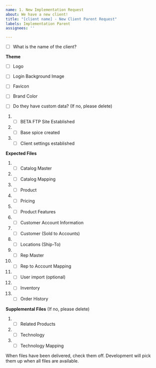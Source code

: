 ```yaml
---
name: 1. New Implementation Request
about: We have a new client!
title: "[client name] - New Client Parent Request"
labels: Implementation Parent
assignees: ''

---
```


- [ ] What is the name of the client? 

**Theme**
- [ ] Logo
- [ ] Login Background Image
- [ ] Favicon
- [ ] Brand Color

- [ ] Do they have custom data? (If no, please delete)

1. - [ ] BETA FTP Site Established
1. - [ ] Base spice created
1. - [ ] Client settings established

**Expected Files**
1. - [ ] Catalog Master
1. - [ ] Catalog Mapping
1. - [ ] Product 
1. - [ ] Pricing
1. - [ ] Product Features
1. - [ ] Customer Account Information
1. - [ ] Customer (Sold to Accounts)
1. - [ ] Locations (Ship-To)
1. - [ ] Rep Master
1. - [ ] Rep to Account Mapping
1. - [ ] User import (optional)
1. - [ ] Inventory
1. - [ ] Order History

**Supplemental Files**  (If no, please delete)
1. - [ ] Related Products
1. - [ ] Technology
1. - [ ] Technology Mapping

When files have been delivered, check them off. Development will pick them up when all files are available.
